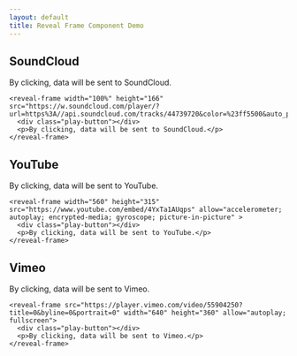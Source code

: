 ```yaml
---
layout: default
title: Reveal Frame Component Demo
---
```

## SoundCloud

<div class="demo-container" style="width:100%">
	<reveal-frame width="100%" height="166" src="https://w.soundcloud.com/player/?url=https%3A//api.soundcloud.com/tracks/44739720&color=%23ff5500&auto_play=false&hide_related=false&show_comments=true&show_user=true&show_reposts=false&show_teaser=true">
    <div class="play-button"></div>
	  <p>By clicking, data will be sent to SoundCloud.</p>
	</reveal-frame>
</div>

```
<reveal-frame width="100%" height="166" src="https://w.soundcloud.com/player/?url=https%3A//api.soundcloud.com/tracks/44739720&color=%23ff5500&auto_play=false&hide_related=false&show_comments=true&show_user=true&show_reposts=false&show_teaser=true">
  <div class="play-button"></div>
  <p>By clicking, data will be sent to SoundCloud.</p>
</reveal-frame>
```

## YouTube

<div class="demo-container" style="width:560px">
    <reveal-frame width="560" height="315" src="https://www.youtube.com/embed/4YxTa1AUqps" allow="accelerometer; autoplay; encrypted-media; gyroscope; picture-in-picture" >
      <div class="play-button"></div>
      <p>By clicking, data will be sent to YouTube.</p>
    </reveal-frame>
</div>

```
<reveal-frame width="560" height="315" src="https://www.youtube.com/embed/4YxTa1AUqps" allow="accelerometer; autoplay; encrypted-media; gyroscope; picture-in-picture" >
  <div class="play-button"></div>
  <p>By clicking, data will be sent to YouTube.</p>
</reveal-frame>
```

## Vimeo

<div class="demo-container" style="width:640px">
	<reveal-frame src="https://player.vimeo.com/video/55904250?title=0&byline=0&portrait=0" width="640" height="360" allow="autoplay; fullscreen">
    <div class="play-button"></div>
    <p>By clicking, data will be sent to Vimeo.</p>
	</reveal-frame>
</div>

```
<reveal-frame src="https://player.vimeo.com/video/55904250?title=0&byline=0&portrait=0" width="640" height="360" allow="autoplay; fullscreen">
  <div class="play-button"></div>
  <p>By clicking, data will be sent to Vimeo.</p>
</reveal-frame>
```
